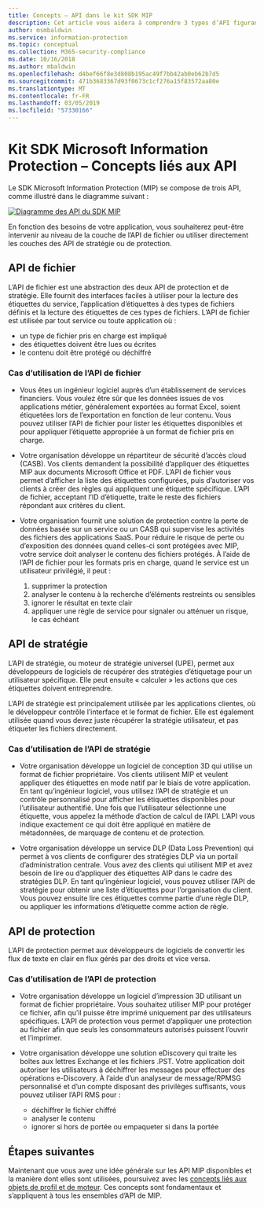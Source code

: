 ```yaml
---
title: Concepts – API dans le kit SDK MIP
description: Cet article vous aidera à comprendre 3 types d’API figurant dans le kit SDK MIP et les liens qu’ils partagent, et il présente des cas d’utilisation pour chacun d’eux.
author: msmbaldwin
ms.service: information-protection
ms.topic: conceptual
ms.collection: M365-security-compliance
ms.date: 10/16/2018
ms.author: mbaldwin
ms.openlocfilehash: d4bef66f8e3d808b195ac49f7bb42ab0eb62b7d5
ms.sourcegitcommit: 471b3683367d93f0673c1cf276a15f83572aa80e
ms.translationtype: MT
ms.contentlocale: fr-FR
ms.lasthandoff: 03/05/2019
ms.locfileid: "57330166"
---
```

# <a name="microsoft-information-protection-sdk---api-concepts"></a>Kit SDK Microsoft Information Protection – Concepts liés aux API

Le SDK Microsoft Information Protection (MIP) se compose de trois API, comme illustré dans le diagramme suivant :

[![Diagramme des API du SDK MIP](media/concept-apis-use-cases/mip-sdk-components.png)](media/concept-apis-use-cases/mip-sdk-components.png#lightbox)

En fonction des besoins de votre application, vous souhaiterez peut-être intervenir au niveau de la couche de l’API de fichier ou utiliser directement les couches des API de stratégie ou de protection.

## <a name="file-api"></a>API de fichier

L’API de fichier est une abstraction des deux API de protection et de stratégie. Elle fournit des interfaces faciles à utiliser pour la lecture des étiquettes du service, l’application d’étiquettes à des types de fichiers définis et la lecture des étiquettes de ces types de fichiers. L’API de fichier est utilisée par tout service ou toute application où :

- un type de fichier pris en charge est impliqué
- des étiquettes doivent être lues ou écrites
- le contenu doit être protégé ou déchiffré

### <a name="file-api-use-cases"></a>Cas d’utilisation de l’API de fichier

- Vous êtes un ingénieur logiciel auprès d’un établissement de services financiers. Vous voulez être sûr que les données issues de vos applications métier, généralement exportées au format Excel, soient étiquetées lors de l’exportation en fonction de leur contenu. Vous pouvez utiliser l’API de fichier pour lister les étiquettes disponibles et pour appliquer l’étiquette appropriée à un format de fichier pris en charge.

- Votre organisation développe un répartiteur de sécurité d’accès cloud (CASB). Vos clients demandent la possibilité d’appliquer des étiquettes MIP aux documents Microsoft Office et PDF. L’API de fichier vous permet d’afficher la liste des étiquettes configurées, puis d’autoriser vos clients à créer des règles qui appliquent une étiquette spécifique. L’API de fichier, acceptant l’ID d’étiquette, traite le reste des fichiers répondant aux critères du client.

- Votre organisation fournit une solution de protection contre la perte de données basée sur un service ou un CASB qui supervise les activités des fichiers des applications SaaS. Pour réduire le risque de perte ou d’exposition des données quand celles-ci sont protégées avec MIP, votre service doit analyser le contenu des fichiers protégés. À l’aide de l’API de fichier pour les formats pris en charge, quand le service est un utilisateur privilégié, il peut :

  1. supprimer la protection
  2. analyser le contenu à la recherche d’éléments restreints ou sensibles
  3. ignorer le résultat en texte clair
  4. appliquer une règle de service pour signaler ou atténuer un risque, le cas échéant

## <a name="policy-api"></a>API de stratégie

L’API de stratégie, ou moteur de stratégie universel (UPE), permet aux développeurs de logiciels de récupérer des stratégies d’étiquetage pour un utilisateur spécifique. Elle peut ensuite « calculer » les actions que ces étiquettes doivent entreprendre.

L’API de stratégie est principalement utilisée par les applications clientes, où le développeur contrôle l’interface et le format de fichier. Elle est également utilisée quand vous devez juste récupérer la stratégie utilisateur, et pas étiqueter les fichiers directement. 

### <a name="policy-api-use-cases"></a>Cas d’utilisation de l’API de stratégie

- Votre organisation développe un logiciel de conception 3D qui utilise un format de fichier propriétaire. Vos clients utilisent MIP et veulent appliquer des étiquettes en mode natif par le biais de votre application. En tant qu’ingénieur logiciel, vous utilisez l’API de stratégie et un contrôle personnalisé pour afficher les étiquettes disponibles pour l’utilisateur authentifié. Une fois que l’utilisateur sélectionne une étiquette, vous appelez la méthode d’action de calcul de l’API. L’API vous indique exactement ce qui doit être appliqué en matière de métadonnées, de marquage de contenu et de protection.

- Votre organisation développe un service DLP (Data Loss Prevention) qui permet à vos clients de configurer des stratégies DLP via un portail d’administration centrale. Vous avez des clients qui utilisent MIP et avez besoin de lire ou d’appliquer des étiquettes AIP dans le cadre des stratégies DLP. En tant qu’ingénieur logiciel, vous pouvez utiliser l’API de stratégie pour obtenir une liste d’étiquettes pour l’organisation du client. Vous pouvez ensuite lire ces étiquettes comme partie d’une règle DLP, ou appliquer les informations d’étiquette comme action de règle.

## <a name="protection-api"></a>API de protection

L’API de protection permet aux développeurs de logiciels de convertir les flux de texte en clair en flux gérés par des droits et vice versa.

### <a name="protection-api-use-cases"></a>Cas d’utilisation de l’API de protection

- Votre organisation développe un logiciel d’impression 3D utilisant un format de fichier propriétaire. Vous souhaitez utiliser MIP pour protéger ce fichier, afin qu’il puisse être imprimé uniquement par des utilisateurs spécifiques. L’API de protection vous permet d’appliquer une protection au fichier afin que seuls les consommateurs autorisés puissent l’ouvrir et l’imprimer. 

- Votre organisation développe une solution eDiscovery qui traite les boîtes aux lettres Exchange et les fichiers .PST. Votre application doit autoriser les utilisateurs à déchiffrer les messages pour effectuer des opérations e-Discovery. À l’aide d’un analyseur de message/RPMSG personnalisé et d’un compte disposant des privilèges suffisants, vous pouvez utiliser l’API RMS pour :
  - déchiffrer le fichier chiffré
  - analyser le contenu
  - ignorer si hors de portée ou empaqueter si dans la portée

## <a name="next-steps"></a>Étapes suivantes

Maintenant que vous avez une idée générale sur les API MIP disponibles et la manière dont elles sont utilisées, poursuivez avec les [concepts liés aux objets de profil et de moteur](concept-profile-engine-cpp.md). Ces concepts sont fondamentaux et s’appliquent à tous les ensembles d’API de MIP.
